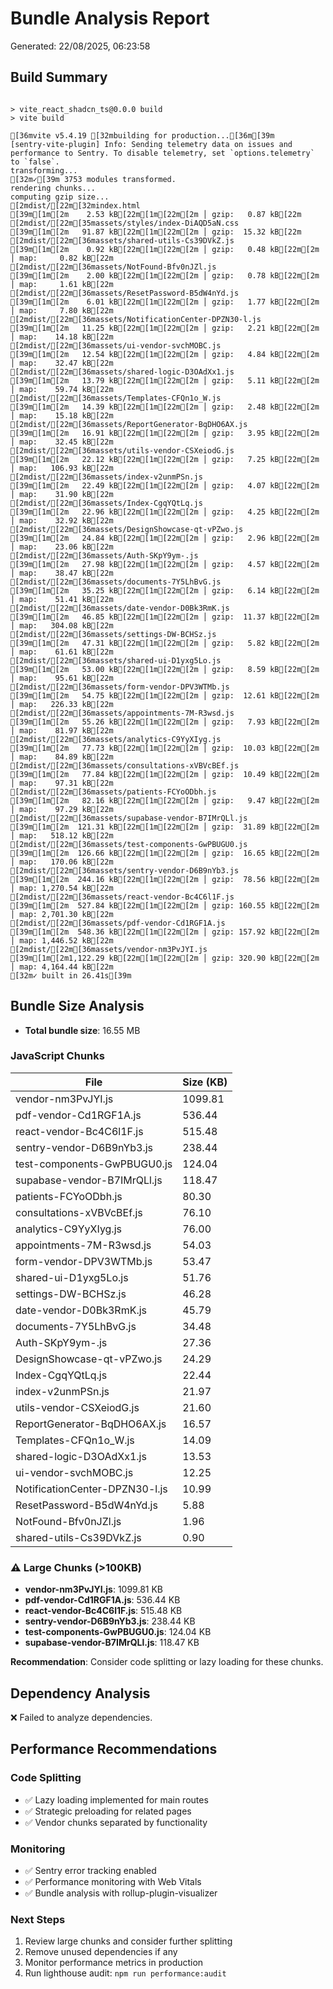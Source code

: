 # Bundle Analysis Report

Generated: 22/08/2025, 06:23:58

## Build Summary

```

> vite_react_shadcn_ts@0.0.0 build
> vite build

[36mvite v5.4.19 [32mbuilding for production...[36m[39m
[sentry-vite-plugin] Info: Sending telemetry data on issues and performance to Sentry. To disable telemetry, set `options.telemetry` to `false`.
transforming...
[32m✓[39m 3753 modules transformed.
rendering chunks...
computing gzip size...
[2mdist/[22m[32mindex.html                             [39m[1m[2m    2.53 kB[22m[1m[22m[2m │ gzip:   0.87 kB[22m
[2mdist/[22m[35massets/styles/index-DiAQD5aN.css       [39m[1m[2m   91.87 kB[22m[1m[22m[2m │ gzip:  15.32 kB[22m
[2mdist/[22m[36massets/shared-utils-Cs39DVkZ.js        [39m[1m[2m    0.92 kB[22m[1m[22m[2m │ gzip:   0.48 kB[22m[2m │ map:     0.82 kB[22m
[2mdist/[22m[36massets/NotFound-Bfv0nJZl.js            [39m[1m[2m    2.00 kB[22m[1m[22m[2m │ gzip:   0.78 kB[22m[2m │ map:     1.61 kB[22m
[2mdist/[22m[36massets/ResetPassword-B5dW4nYd.js       [39m[1m[2m    6.01 kB[22m[1m[22m[2m │ gzip:   1.77 kB[22m[2m │ map:     7.80 kB[22m
[2mdist/[22m[36massets/NotificationCenter-DPZN30-l.js  [39m[1m[2m   11.25 kB[22m[1m[22m[2m │ gzip:   2.21 kB[22m[2m │ map:    14.18 kB[22m
[2mdist/[22m[36massets/ui-vendor-svchMOBC.js           [39m[1m[2m   12.54 kB[22m[1m[22m[2m │ gzip:   4.84 kB[22m[2m │ map:    32.47 kB[22m
[2mdist/[22m[36massets/shared-logic-D3OAdXx1.js        [39m[1m[2m   13.79 kB[22m[1m[22m[2m │ gzip:   5.11 kB[22m[2m │ map:    59.74 kB[22m
[2mdist/[22m[36massets/Templates-CFQn1o_W.js           [39m[1m[2m   14.39 kB[22m[1m[22m[2m │ gzip:   2.48 kB[22m[2m │ map:    15.18 kB[22m
[2mdist/[22m[36massets/ReportGenerator-BqDHO6AX.js     [39m[1m[2m   16.91 kB[22m[1m[22m[2m │ gzip:   3.95 kB[22m[2m │ map:    32.45 kB[22m
[2mdist/[22m[36massets/utils-vendor-CSXeiodG.js        [39m[1m[2m   22.12 kB[22m[1m[22m[2m │ gzip:   7.25 kB[22m[2m │ map:   106.93 kB[22m
[2mdist/[22m[36massets/index-v2unmPSn.js               [39m[1m[2m   22.49 kB[22m[1m[22m[2m │ gzip:   4.07 kB[22m[2m │ map:    31.90 kB[22m
[2mdist/[22m[36massets/Index-CgqYQtLq.js               [39m[1m[2m   22.96 kB[22m[1m[22m[2m │ gzip:   4.25 kB[22m[2m │ map:    32.92 kB[22m
[2mdist/[22m[36massets/DesignShowcase-qt-vPZwo.js      [39m[1m[2m   24.84 kB[22m[1m[22m[2m │ gzip:   2.96 kB[22m[2m │ map:    23.06 kB[22m
[2mdist/[22m[36massets/Auth-SKpY9ym-.js                [39m[1m[2m   27.98 kB[22m[1m[22m[2m │ gzip:   4.57 kB[22m[2m │ map:    38.47 kB[22m
[2mdist/[22m[36massets/documents-7Y5LhBvG.js           [39m[1m[2m   35.25 kB[22m[1m[22m[2m │ gzip:   6.14 kB[22m[2m │ map:    51.41 kB[22m
[2mdist/[22m[36massets/date-vendor-D0Bk3RmK.js         [39m[1m[2m   46.85 kB[22m[1m[22m[2m │ gzip:  11.37 kB[22m[2m │ map:   304.08 kB[22m
[2mdist/[22m[36massets/settings-DW-BCHSz.js            [39m[1m[2m   47.31 kB[22m[1m[22m[2m │ gzip:   5.82 kB[22m[2m │ map:    61.61 kB[22m
[2mdist/[22m[36massets/shared-ui-D1yxg5Lo.js           [39m[1m[2m   53.00 kB[22m[1m[22m[2m │ gzip:   8.59 kB[22m[2m │ map:    95.61 kB[22m
[2mdist/[22m[36massets/form-vendor-DPV3WTMb.js         [39m[1m[2m   54.75 kB[22m[1m[22m[2m │ gzip:  12.61 kB[22m[2m │ map:   226.33 kB[22m
[2mdist/[22m[36massets/appointments-7M-R3wsd.js        [39m[1m[2m   55.26 kB[22m[1m[22m[2m │ gzip:   7.93 kB[22m[2m │ map:    81.97 kB[22m
[2mdist/[22m[36massets/analytics-C9YyXIyg.js           [39m[1m[2m   77.73 kB[22m[1m[22m[2m │ gzip:  10.03 kB[22m[2m │ map:    84.89 kB[22m
[2mdist/[22m[36massets/consultations-xVBVcBEf.js       [39m[1m[2m   77.84 kB[22m[1m[22m[2m │ gzip:  10.49 kB[22m[2m │ map:    97.31 kB[22m
[2mdist/[22m[36massets/patients-FCYoODbh.js            [39m[1m[2m   82.16 kB[22m[1m[22m[2m │ gzip:   9.47 kB[22m[2m │ map:    97.29 kB[22m
[2mdist/[22m[36massets/supabase-vendor-B7IMrQLl.js     [39m[1m[2m  121.31 kB[22m[1m[22m[2m │ gzip:  31.89 kB[22m[2m │ map:   518.12 kB[22m
[2mdist/[22m[36massets/test-components-GwPBUGU0.js     [39m[1m[2m  126.66 kB[22m[1m[22m[2m │ gzip:  16.65 kB[22m[2m │ map:   170.06 kB[22m
[2mdist/[22m[36massets/sentry-vendor-D6B9nYb3.js       [39m[1m[2m  244.16 kB[22m[1m[22m[2m │ gzip:  78.56 kB[22m[2m │ map: 1,270.54 kB[22m
[2mdist/[22m[36massets/react-vendor-Bc4C6l1F.js        [39m[1m[2m  527.84 kB[22m[1m[22m[2m │ gzip: 160.55 kB[22m[2m │ map: 2,701.30 kB[22m
[2mdist/[22m[36massets/pdf-vendor-Cd1RGF1A.js          [39m[1m[2m  548.36 kB[22m[1m[22m[2m │ gzip: 157.92 kB[22m[2m │ map: 1,446.52 kB[22m
[2mdist/[22m[36massets/vendor-nm3PvJYI.js              [39m[1m[2m1,122.29 kB[22m[1m[22m[2m │ gzip: 320.90 kB[22m[2m │ map: 4,164.44 kB[22m
[32m✓ built in 26.41s[39m
```

## Bundle Size Analysis

- **Total bundle size**: 16.55 MB

### JavaScript Chunks

| File                           | Size (KB) |
| ------------------------------ | --------- |
| vendor-nm3PvJYI.js             | 1099.81   |
| pdf-vendor-Cd1RGF1A.js         | 536.44    |
| react-vendor-Bc4C6l1F.js       | 515.48    |
| sentry-vendor-D6B9nYb3.js      | 238.44    |
| test-components-GwPBUGU0.js    | 124.04    |
| supabase-vendor-B7IMrQLl.js    | 118.47    |
| patients-FCYoODbh.js           | 80.30     |
| consultations-xVBVcBEf.js      | 76.10     |
| analytics-C9YyXIyg.js          | 76.00     |
| appointments-7M-R3wsd.js       | 54.03     |
| form-vendor-DPV3WTMb.js        | 53.47     |
| shared-ui-D1yxg5Lo.js          | 51.76     |
| settings-DW-BCHSz.js           | 46.28     |
| date-vendor-D0Bk3RmK.js        | 45.79     |
| documents-7Y5LhBvG.js          | 34.48     |
| Auth-SKpY9ym-.js               | 27.36     |
| DesignShowcase-qt-vPZwo.js     | 24.29     |
| Index-CgqYQtLq.js              | 22.44     |
| index-v2unmPSn.js              | 21.97     |
| utils-vendor-CSXeiodG.js       | 21.60     |
| ReportGenerator-BqDHO6AX.js    | 16.57     |
| Templates-CFQn1o_W.js          | 14.09     |
| shared-logic-D3OAdXx1.js       | 13.53     |
| ui-vendor-svchMOBC.js          | 12.25     |
| NotificationCenter-DPZN30-l.js | 10.99     |
| ResetPassword-B5dW4nYd.js      | 5.88      |
| NotFound-Bfv0nJZl.js           | 1.96      |
| shared-utils-Cs39DVkZ.js       | 0.90      |

### ⚠️ Large Chunks (>100KB)

- **vendor-nm3PvJYI.js**: 1099.81 KB
- **pdf-vendor-Cd1RGF1A.js**: 536.44 KB
- **react-vendor-Bc4C6l1F.js**: 515.48 KB
- **sentry-vendor-D6B9nYb3.js**: 238.44 KB
- **test-components-GwPBUGU0.js**: 124.04 KB
- **supabase-vendor-B7IMrQLl.js**: 118.47 KB

**Recommendation**: Consider code splitting or lazy loading for these chunks.

## Dependency Analysis

❌ Failed to analyze dependencies.

## Performance Recommendations

### Code Splitting

- ✅ Lazy loading implemented for main routes
- ✅ Strategic preloading for related pages
- ✅ Vendor chunks separated by functionality

### Monitoring

- ✅ Sentry error tracking enabled
- ✅ Performance monitoring with Web Vitals
- ✅ Bundle analysis with rollup-plugin-visualizer

### Next Steps

1. Review large chunks and consider further splitting
2. Remove unused dependencies if any
3. Monitor performance metrics in production
4. Run lighthouse audit: `npm run performance:audit`
